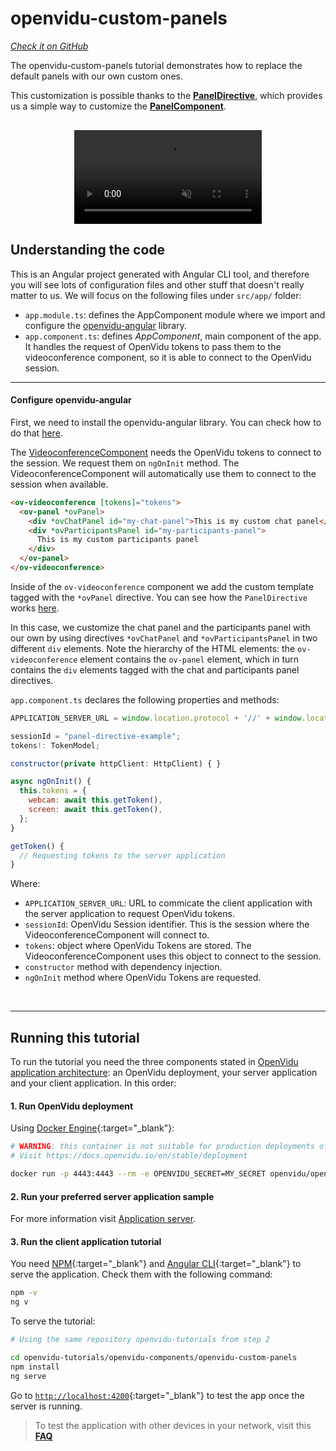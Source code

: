 # openvidu-custom-panels

<a href="https://github.com/OpenVidu/openvidu-tutorials/tree/master/openvidu-components/openvidu-custom-panels" target="_blank"><i class="icon ion-social-github"> Check it on GitHub</i></a>

The openvidu-custom-panels tutorial demonstrates how to replace the default panels with our own custom ones.

This customization is possible thanks to the [**PanelDirective**](api/openvidu-angular/directives/PanelDirective.html), which provides us a simple way to customize the [**PanelComponent**](api/openvidu-angular/components/PanelComponent.html).

<p align="center" style="margin-top: 30px">
  <video class="img-responsive" style="max-width: 80%" src="video/components/custom-panels.mp4" muted async loop autoplay playsinline></video>
</p>

## Understanding the code

This is an Angular project generated with Angular CLI tool, and therefore you will see lots of configuration files and other stuff that doesn't really matter to us. We will focus on the following files under `src/app/` folder:

- `app.module.ts`: defines the AppComponent module where we import and configure the [openvidu-angular](api/openvidu-angular/) library.
- `app.component.ts`: defines *AppComponent*, main component of the app. It handles the request of OpenVidu tokens to pass them to the videoconference component, so it is able to connect to the OpenVidu session.

---

#### Configure openvidu-angular

First, we need to install the openvidu-angular library. You can check how to do that [here](api/openvidu-angular/).

The [VideoconferenceComponent](/api/openvidu-angular/components/VideoconferenceComponent.html) needs the OpenVidu tokens to connect to the session. We request them on `ngOnInit` method. The VideoconferenceComponent will automatically use them to connect to the session when available.

```html
<ov-videoconference [tokens]="tokens">
  <ov-panel *ovPanel>
    <div *ovChatPanel id="my-chat-panel">This is my custom chat panel</div>
    <div *ovParticipantsPanel id="my-participants-panel">
      This is my custom participants panel
    </div>
  </ov-panel>
</ov-videoconference>
```

Inside of the `ov-videoconference` component we add the custom template tagged with the `*ovPanel` directive. You can see how the `PanelDirective` works [here](/api/openvidu-angular/directives/PanelDirective.html).

In this case, we customize the chat panel and the participants panel with our own by using directives `*ovChatPanel` and `*ovParticipantsPanel` in two different `div` elements. Note the hierarchy of the HTML elements: the `ov-videoconference` element contains the `ov-panel` element, which in turn contains the `div` elements tagged with the chat and participants panel directives.

`app.component.ts` declares the following properties and methods:

```javascript
APPLICATION_SERVER_URL = window.location.protocol + '//' + window.location.hostname + ':5000/';

sessionId = "panel-directive-example";
tokens!: TokenModel;

constructor(private httpClient: HttpClient) { }

async ngOnInit() {
  this.tokens = {
    webcam: await this.getToken(),
    screen: await this.getToken(),
  };
}

getToken() {
  // Requesting tokens to the server application
}
```

Where:

- `APPLICATION_SERVER_URL`: URL to commicate the client application with the server application to request OpenVidu tokens.
- `sessionId`: OpenVidu Session identifier. This is the session where the VideoconferenceComponent will connect to.
- `tokens`: object where OpenVidu Tokens are stored. The VideoconferenceComponent uses this object to connect to the session.
- `constructor` method with dependency injection.
- `ngOnInit` method where OpenVidu Tokens are requested.

<br>

---

## Running this tutorial

To run the tutorial you need the three components stated in [OpenVidu application architecture](developing-your-video-app/#openvidu-application-architecture): an OpenVidu deployment, your server application and your client application. In this order:

#### 1. Run OpenVidu deployment

Using [Docker Engine](https://docs.docker.com/engine/){:target="_blank"}:

```bash
# WARNING: this container is not suitable for production deployments of OpenVidu
# Visit https://docs.openvidu.io/en/stable/deployment

docker run -p 4443:4443 --rm -e OPENVIDU_SECRET=MY_SECRET openvidu/openvidu-dev:2.22.0
```

#### 2. Run your preferred server application sample

For more information visit [Application server](application-server/).

<div id="application-server-wrapper"></div>
<script src="js/load-common-template.js" data-pathToFile="server-application-samples.html" data-elementId="application-server-wrapper" data-runAnchorScript="false" data-useCurrentVersion="true"></script>

#### 3. Run the client application tutorial

You need [NPM](https://docs.npmjs.com/downloading-and-installing-node-js-and-npm){:target="_blank"} and [Angular CLI](https://angular.io/cli){:target="_blank"} to serve the application. Check them with the following command:

```bash
npm -v
ng v
```

To serve the tutorial:

```bash
# Using the same repository openvidu-tutorials from step 2

cd openvidu-tutorials/openvidu-components/openvidu-custom-panels
npm install
ng serve
```

Go to [`http://localhost:4200`](http://localhost:4200){:target="_blank"} to test the app once the server is running.

> To test the application with other devices in your network, visit this **[FAQ](troubleshooting/#3-test-applications-in-my-network-with-multiple-devices)**